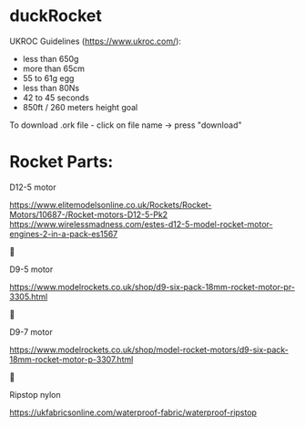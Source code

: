 # duckRocket
UKROC Guidelines (https://www.ukroc.com/):
- less than 650g
- more than 65cm
- 55 to 61g egg
- less than 80Ns
- 42 to 45 seconds
- 850ft / 260 meters height goal

To download .ork file - click on file name ->  press "download"

# Rocket Parts:

D12-5 motor

https://www.elitemodelsonline.co.uk/Rockets/Rocket-Motors/10687-/Rocket-motors-D12-5-Pk2
https://www.wirelessmadness.com/estes-d12-5-model-rocket-motor-engines-2-in-a-pack-es1567

🚀

D9-5 motor

https://www.modelrockets.co.uk/shop/d9-six-pack-18mm-rocket-motor-pr-3305.html

🚀

D9-7 motor

https://www.modelrockets.co.uk/shop/model-rocket-motors/d9-six-pack-18mm-rocket-motor-p-3307.html

🚀

Ripstop nylon

https://ukfabricsonline.com/waterproof-fabric/waterproof-ripstop
